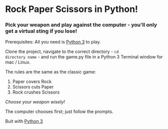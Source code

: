 # Rock Paper Scissors in Python!

### Pick your weapon and play against the computer - you'll only get a virtual sting if you lose!

Prerequisites: All you need is [Python 3](http://www.python.org/download/releases/3.0) to play.

Clone the project, navigate to the correct directory - <code>cd directory name</code> - and run the game.py file in a Python 3 Terminal window for mac / Linux.

The rules are the same as the classic game:  
1. Paper covers Rock  
2. Scissors cuts Paper  
3. Rock crushes Scissors

*Choose your weapon wisely!*

The computer chooses first; just follow the prompts.

Buit with [Python 3](http://www.python.org/download/releases/3.0)